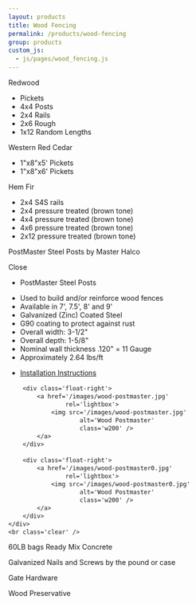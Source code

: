 ```yaml
---
layout: products
title: Wood Fencing
permalink: /products/wood-fencing
group: products
custom_js:
  - js/pages/wood_fencing.js
---
```


<p>Redwood</p>
<ul class='products'>
    <li>Pickets</li>
    <li>4x4 Posts</li>
    <li>2x4 Rails</li>
    <li>2x6 Rough</li>
    <li>1x12 Random Lengths</li>
</ul>

<p>Western Red Cedar</p>
<ul class='products'>
    <li>1"x8"x5' Pickets</li>
    <li>1"x8"x6' Pickets</li>
</ul>

<p>Hem Fir</p>
<ul class='products'>
    <li>2x4 S4S rails</li>
    <li>2x4 pressure treated (brown tone)</li>
    <li>4x4 pressure treated (brown tone)</li>
    <li>4x6 pressure treated (brown tone)</li>
    <li>2x12 pressure treated (brown tone)</li>
</ul>

<p>
    <span class='clickable' id='show-postmaster-steel-posts'>
        PostMaster Steel Posts by Master Halco
    </span>
</p>
<div class='onclick-box' id='postmaster-steel-posts'>
    <div class='close clickable'>Close</div>
    <div>
        <div class='float-left small'>
            <ul>
                <li class='bold'>PostMaster Steel Posts</li>
            </ul>
            <ul class='products'>
                <li>
                    Used to build and/or reinforce wood fences
                </li>
                <li>Available in 7', 7.5', 8' and 9'</li>
                <li>Galvanized (Zinc) Coated Steel</li>
                <li>G90 coating to protect against rust</li>
                <li>Overall width: 3-1/2"</li>
                <li>Overall depth: 1-5/8"</li>
                <li>
                    Nominal wall thickness .120" = 11 Gauge
                </li>
                <li>Approximately 2.64 lbs/ft</li>
            </ul>
            <ul>
                <li>
                    <a href='postmaster-instructions.pdf'>
                        Installation Instructions
                    </a>
                </li>
            </ul>
        </div>

        <div class='float-right'>
            <a href='/images/wood-postmaster.jpg'
                    rel='lightbox'>
                <img src='/images/wood-postmaster.jpg'
                        alt='Wood Postmaster'
                        class='w200' />
            </a>
        </div>

        <div class='float-right'>
            <a href='/images/wood-postmaster0.jpg'
                    rel='lightbox'>
                <img src='/images/wood-postmaster0.jpg'
                        alt='Wood Postmaster'
                        class='w200' />
            </a>
        </div>
    </div>
    <br class='clear' />
</div>

<p>60LB bags Ready Mix Concrete</p>

<p>Galvanized Nails and Screws by the pound or case</p>

<p>Gate Hardware</p>

<p>Wood Preservative</p>